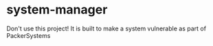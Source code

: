 # system-manager
Don't use this project! It is built to make a system vulnerable as part of PackerSystems
